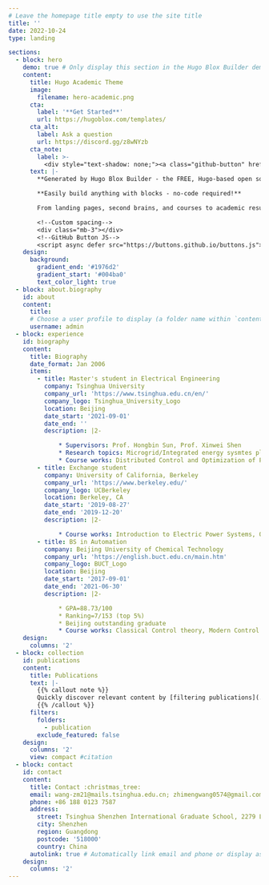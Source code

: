 ```yaml
---
# Leave the homepage title empty to use the site title
title: ''
date: 2022-10-24
type: landing

sections:
  - block: hero
    demo: true # Only display this section in the Hugo Blox Builder demo site
    content:
      title: Hugo Academic Theme
      image:
        filename: hero-academic.png
      cta:
        label: '**Get Started**'
        url: https://hugoblox.com/templates/
      cta_alt:
        label: Ask a question
        url: https://discord.gg/z8wNYzb
      cta_note:
        label: >-
          <div style="text-shadow: none;"><a class="github-button" href="https://github.com/HugoBlox/hugo-blox-builder" data-icon="octicon-star" data-size="large" data-show-count="true" aria-label="Star">Star Hugo Blox Builder</a></div><div style="text-shadow: none;"><a class="github-button" href="https://github.com/HugoBlox/theme-academic-cv" data-icon="octicon-star" data-size="large" data-show-count="true" aria-label="Star">Star the Academic template</a></div>
      text: |-
        **Generated by Hugo Blox Builder - the FREE, Hugo-based open source website builder trusted by 500,000+ sites.**

        **Easily build anything with blocks - no-code required!**

        From landing pages, second brains, and courses to academic resumés, conferences, and tech blogs.

        <!--Custom spacing-->
        <div class="mb-3"></div>
        <!--GitHub Button JS-->
        <script async defer src="https://buttons.github.io/buttons.js"></script>
    design:
      background:
        gradient_end: '#1976d2'
        gradient_start: '#004ba0'
        text_color_light: true
  - block: about.biography
    id: about
    content:
      title: 
      # Choose a user profile to display (a folder name within `content/authors/`)
      username: admin
  - block: experience
    id: biography
    content:
      title: Biography
      date_format: Jan 2006
      items:
        - title: Master's student in Electrical Engineering
          company: Tsinghua University
          company_url: 'https://www.tsinghua.edu.cn/en/'
          company_logo: Tsinghua_University_Logo
          location: Beijing
          date_start: '2021-09-01'
          date_end: ''
          description: |2-

              * Supervisors: Prof. Hongbin Sun, Prof. Xinwei Shen
              * Research topics: Microgrid/Integrated energy sysmtes planning
              * Course works: Distributed Control and Optimization of Power Systems, Large Network Steady-state Analysis, Learning from Data, Introduction to Smart Grids, etc. 
        - title: Exchange student
          company: University of California, Berkeley
          company_url: 'https://www.berkeley.edu/'
          company_logo: UCBerkeley
          location: Berkeley, CA
          date_start: '2019-08-27'
          date_end: '2019-12-20'
          description: |2-

              * Course works: Introduction to Electric Power Systems, Optimization Models in Engineering, etc. 
        - title: BS in Automation
          company: Beijing University of Chemical Technology
          company_url: 'https://english.buct.edu.cn/main.htm'
          company_logo: BUCT_Logo
          location: Beijing
          date_start: '2017-09-01'
          date_end: '2021-06-30'
          description: |2-

              * GPA=88.73/100
              * Ranking=7/153 (top 5%)
              * Beijing outstanding graduate
              * Course works: Classical Control theory, Modern Control Theory, Process Control Engineering, Optimal Control, General Physics, etc.
    design:
      columns: '2'
  - block: collection
    id: publications
    content:
      title: Publications
      text: |-
        {{% callout note %}}
        Quickly discover relevant content by [filtering publications](./publication/).
        {{% /callout %}}
      filters:
        folders:
          - publication
        exclude_featured: false
    design:
      columns: '2'
      view: compact #citation
  - block: contact
    id: contact
    content:
      title: Contact :christmas_tree:
      email: wang-zm21@mails.tsinghua.edu.cn; zhimengwang0574@gmail.com; zmwang0574@163.com
      phone: +86 188 0123 7587
      address:
        street: Tsinghua Shenzhen International Graduate School, 2279 Lishui Road
        city: Shenzhen
        region: Guangdong
        postcode: '518000'
        country: China
      autolink: true # Automatically link email and phone or display as text?
    design:
      columns: '2'
---
```


